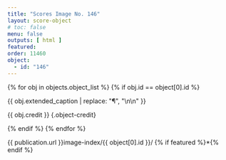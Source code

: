 ```yaml
---
title: "Scores Image No. 146"
layout: score-object
# toc: false
menu: false
outputs: [ html ]
featured: 
order: 11460
object:
  - id: "146"
---
```


{% for obj in objects.object_list %}
{% if obj.id == object[0].id %}

{{ obj.extended_caption | replace: "¶", "\n\n" }}

{{ obj.credit }} {.object-credit}

{% endif %}
{% endfor %}

<div class="object-credit object-url is-print-only">

{{ publication.url }}image-index/{{ object[0].id }}/ {% if featured %}*{% endif %}

</div>
